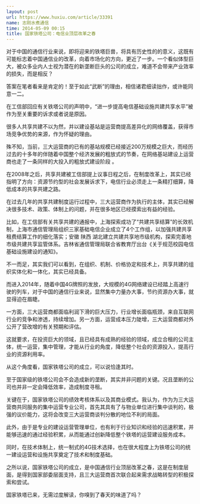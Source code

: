 ```yaml
---
layout: post
url: https://www.huxiu.com/article/33391
name: 志刚水煮通信
time: 2014-05-09 00:15
title: 国家铁塔公司：电信业顶层改革之春
---
```

对于中国的通信行业来说，即将迎来的铁塔巨兽，将具有历史性的的意义，这既有可能标志着中国通信业的改革，向着市场化的方向，更近了一步。一个看似体型巨大，被众多业内人士视为潜在的新垄断巨头的公司的成立，难道不会带来产业效率的损失，而是相反？

答案在笔者看来是肯定的！至于如此“武断”的理由，相信诸君细读拙作，或许能同意一二。

在工信部回应有关铁塔公司的声明中，“进一步提高电信基础设施共建共享水平”被作为至关重要的诉求或者说是原因。

很多人共享共建不以为然，并以建设基站是运营商提高差异化的网络覆盖，获得市场竞争优势的来源，作为怀疑的理由。

殊不知，当前，三大运营商的已有的基站规模已经接近200万规模之巨大，而经历过去的十多年的伴随着中国整个经济发展的粗放式的节奏，在网络基站建设上运营商也走了一条同样的大投入的粗放式建设阶段 。

在2008年之后，共享共建被工信部提上议事日程之后，在制度改革上，其实已经指明了方向：资源节约型的社会发展诉求下，电信行业必须走上一条精打细算，降低成本的共享共建之路。

在过去几年的共享共建制度运行过程中，三大运营商作为执行的主体，其实已经解决很多技术、政策、体制上的问题，并在很多地区已经摸索出有益的经验。

比如，在工信部有关共享共建的通报中，上海探索成功了“共建共享结算”的长效机制，上海市通信管理局组织三家基础电信企业成立了4个工作组，以加强共建共享租费结算工作的细化落实；安徽 陕西 湖北建立共建共享地市级机构，探索完善地市级共建共享监管体系。吉林省通信管理局联合省教育厅出台《关于规范校园电信基础设施建设的通知》。

不一而足，其实我们可以看到，在组织、机制、价格协定和技术上，共享共建的组织实体化和一体化，其实已经具备。

而进入2014年，随着中国4G牌照的发放，大规模的4G网络建设已经踏上高速行驶的列车，对于中国的通信行业来说，显然集中力量办大事，节约资源办大事，就显得迫在眉睫。

一方面，三大运营商都面临利润下滑的巨大压力，行业增长面临瓶颈，来自互联网行业的竞争和渗透，持续增加。另一方面，运营成本压力陡增，三大运营商都对外公开了营改增的有关预期和评估。

这就要求，在投资巨大的领域，且已经具有成熟的经验的领域，成立合租的公司主体，统一运营，集中管理，才能从行业的角度，降低整个社会的资源投入，提高行业的资源利用率。

从这个角度看，国家铁塔公司的成立，可以说恰逢其时。

至于国家级的铁塔公司会不会造成新的垄断，其实并非问题的关键。况且垄断的公司也并非一定会降低效率，造成制度寻租。

关键在于，国家铁塔公司的绩效考核体系以及其商业模式。我认为，作为为三大运营商共同服务的集中运营专业公司，首先其具有了与物业单位进行集中谈判的，极强的议价能力，这将会改变三大运营商谈判分散的地位不利的局面。

此外，由于是专业的建设运营管理单位，也有利于行业知识和经验的迅速积累，并能够迅速的通过经验积累，从而能通过创新降低整个铁塔的运营建设服务成本。

同时，在技术体制上，统一制式的4G技术选择，也在很大程度上为铁塔公司的统一建设运营和设施共享奠定了技术和制度基础。

之所以说，国家铁塔公司的成立，是中国通信行业顶层改革之春，这是在制度层面，是得到国家部委层面支持，且三大运营商首次联合起来需求战略转型的积极探索和尝试。

国家铁塔已来，无需过度解读，你嗅到了春天的味道了吗？

